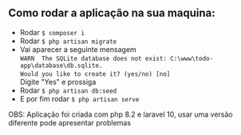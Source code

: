 ## Como rodar a aplicação na sua maquina:
<uL>
    <li>Rodar <code>$ composer i</code></li>
    <li>Rodar <code>$ php artisan migrate</code></li>
    <li>
        Vai aparecer a seguinte mensagem<br> 
        <code>WARN  The SQLite database does not exist: C:\www\todo-app\database\db.sqlite. </code><br>
        <code>Would you like to create it? (yes/no) [no] </code>
    <br>Digite "Yes" e prossiga</li>
    <li>Rodar <code>$ php artisan db:seed</code></li>
    <li>E por fim rodar <code>$ php artisan serve</code></li>
</uL>

OBS: Aplicação foi criada com php 8.2 e laravel 10, usar uma versão diferente pode apresentar problemas
